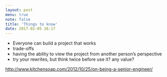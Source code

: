 ```yaml
---
layout: post
menu: true
note: false
title: 'Things to know'
date: 2017-02-05 16:17
---
```


- Everyone can build a project that works
- trade-offs
- having the ability to view the project from another person’s perspective
- try your rewrites, but think twice before use it? any value?

http://www.kitchensoap.com/2012/10/25/on-being-a-senior-engineer/
